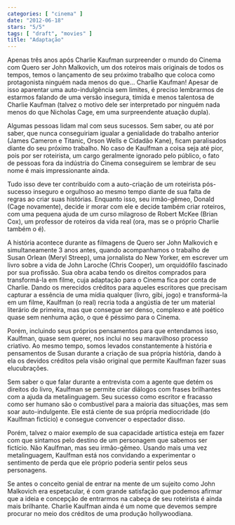 ```yaml
---
categories: [ "cinema" ]
date: "2012-06-18"
stars: "5/5"
tags: [ "draft", "movies" ]
title: "Adaptação"
---
```

Apenas três anos após Charlie Kaufman surpreender o mundo do Cinema
com Quero ser John Malkovich, um dos roteiros mais originais de todos
os tempos, temos o lançamento de seu próximo trabalho que coloca como
protagonista ninguém nada menos do que... Charlie Kaufman! Apesar de
isso aparentar uma auto-indulgência sem limites, é preciso lembrarmos
de estarmos falando de uma versão insegura, tímida e menos talentosa
de Charlie Kaufman (talvez o motivo dele ser interpretado por ninguém
nada menos do que Nicholas Cage, em uma surpreendente atuação dupla).

Algumas pessoas lidam mal com seus sucessos. Sem saber, ou até por saber,
que nunca conseguiriam igualar a genialidade do trabalho anterior (James
Cameron e Titanic, Orson Wells e Cidadão Kane), ficam paralisados diante
do seu próximo trabalho. No caso de Kaulfman a coisa seja até pior,
pois por ser roteirista, um cargo geralmente ignorado pelo público,
o fato de pessoas fora da indústria do Cinema conseguirem se lembrar
de seu nome é mais impressionante ainda.

Tudo isso deve ter contribuído com a auto-criação de um roteirista
pós-sucesso inseguro e orgulhoso ao mesmo tempo diante de sua falta de
regras ao criar suas histórias. Enquanto isso, seu irmão-gêmeo, Donald
(Cage novamente), decide ir morar com ele e decide também criar roteiros,
com uma pequena ajuda de um curso milagroso de Robert McKee (Brian Cox),
um professor de roteiros da vida real (ora, mas se o próprio Charlie
também o é).

A história acontece durante as filmagens de Quero ser John Malkovich
e simultaneamente 3 anos antes, quando acompanhamos o trabalho de Susan
Orlean (Meryl Streep), uma jornalista do New Yorker, em escrever um livro
sobre a vida de John Laroche (Chris Cooper), um orquidófilo fascinado
por sua profissão. Sua obra acaba tendo os direitos comprados para
transformá-la em filme, cuja adaptação para o Cinema fica por conta
de Charlie. Dando os merecidos créditos para aqueles escritores que
precisam capturar a essência de uma mídia qualquer (livro, gibi, jogo)
e transformá-la em um filme, Kaulfman (o real) recria toda a angústia
de ter um material literário de primeira, mas que consegue ser denso,
complexo e até poético quase sem nenhuma ação, o que é péssimo
para o Cinema.

Porém, incluindo seus próprios pensamentos para que entendamos isso,
Kaulfman, quase sem querer, nos inclui no seu maravilhoso processo
criativo. Ao mesmo tempo, somos levados constantemente à história e
pensamentos de Susan durante a criação de sua própria história,
dando à ela os devidos créditos pela visão original que permite
Kaulfman fazer suas elucubrações.

Sem saber o que falar durante a entrevista com a agente que detém
os direitos do livro, Kaulfman se permite criar diálogos com frases
brilhantes com a ajuda da metalinguagem. Seu sucesso como escritor
e fracasso como ser humano são o combustível para a maioria das
situações, mas sem soar auto-indulgente. Ele está ciente de sua
própria mediocridade (do Kaulfman fictício) e consegue convencer o
espectador disso.

Porém, talvez o maior exemplo de sua capacidade artística esteja em
fazer com que sintamos pelo destino de um personagem que sabemos ser
fictício. Não Kaulfman, mas seu irmão-gêmeo. Usando mais uma vez
metalinguagem, Kaulfman está nos convidando a experimentar o sentimento
de perda que ele próprio poderia sentir pelos seus personagens.

Se antes o conceito genial de entrar na mente de um sujeito como John
Malkovich era espetacular, é com grande satisfação que podemos afirmar
que a ideia e concepção de entrarmos na cabeça de seu roteirista
é ainda mais brilhante. Charlie Kaulfman ainda é um nome que devemos
sempre procurar no meio dos créditos de uma produção hollywoodiana.

